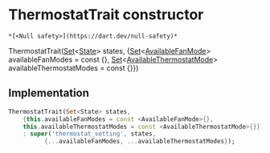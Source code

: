 


# ThermostatTrait constructor




    *[<Null safety>](https://dart.dev/null-safety)*



ThermostatTrait([Set](https://api.flutter.dev/flutter/dart-core/Set-class.html)&lt;[State](../../yonomi-sdk/State-class.md)> states, {[Set](https://api.flutter.dev/flutter/dart-core/Set-class.html)&lt;[AvailableFanMode](../../yonomi-sdk/AvailableFanMode.md)> availableFanModes = const <AvailableFanMode>{}, [Set](https://api.flutter.dev/flutter/dart-core/Set-class.html)&lt;[AvailableThermostatMode](../../yonomi-sdk/AvailableThermostatMode.md)> availableThermostatModes = const <AvailableThermostatMode>{}})





## Implementation

```dart
ThermostatTrait(Set<State> states,
    {this.availableFanModes = const <AvailableFanMode>{},
    this.availableThermostatModes = const <AvailableThermostatMode>{}})
    : super('thermostat_setting', states,
          {...availableFanModes, ...availableThermostatModes});
```







